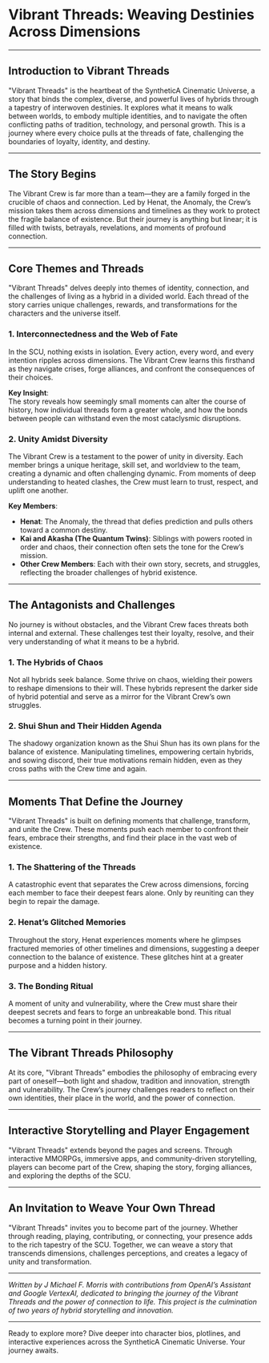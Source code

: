 # Vibrant Threads: Weaving Destinies Across Dimensions

---

## Introduction to Vibrant Threads

"Vibrant Threads" is the heartbeat of the SyntheticA Cinematic Universe, a story that binds the complex, diverse, and powerful lives of hybrids through a tapestry of interwoven destinies. It explores what it means to walk between worlds, to embody multiple identities, and to navigate the often conflicting paths of tradition, technology, and personal growth. This is a journey where every choice pulls at the threads of fate, challenging the boundaries of loyalty, identity, and destiny.

---

## The Story Begins

The Vibrant Crew is far more than a team—they are a family forged in the crucible of chaos and connection. Led by Henat, the Anomaly, the Crew’s mission takes them across dimensions and timelines as they work to protect the fragile balance of existence. But their journey is anything but linear; it is filled with twists, betrayals, revelations, and moments of profound connection.

---

## Core Themes and Threads

"Vibrant Threads" delves deeply into themes of identity, connection, and the challenges of living as a hybrid in a divided world. Each thread of the story carries unique challenges, rewards, and transformations for the characters and the universe itself.

### 1. **Interconnectedness and the Web of Fate**
In the SCU, nothing exists in isolation. Every action, every word, and every intention ripples across dimensions. The Vibrant Crew learns this firsthand as they navigate crises, forge alliances, and confront the consequences of their choices.

**Key Insight**:  
The story reveals how seemingly small moments can alter the course of history, how individual threads form a greater whole, and how the bonds between people can withstand even the most cataclysmic disruptions.

### 2. **Unity Amidst Diversity**
The Vibrant Crew is a testament to the power of unity in diversity. Each member brings a unique heritage, skill set, and worldview to the team, creating a dynamic and often challenging dynamic. From moments of deep understanding to heated clashes, the Crew must learn to trust, respect, and uplift one another.

**Key Members**:
- **Henat**: The Anomaly, the thread that defies prediction and pulls others toward a common destiny.
- **Kai and Akasha (The Quantum Twins)**: Siblings with powers rooted in order and chaos, their connection often sets the tone for the Crew’s mission.
- **Other Crew Members**: Each with their own story, secrets, and struggles, reflecting the broader challenges of hybrid existence.

---

## The Antagonists and Challenges

No journey is without obstacles, and the Vibrant Crew faces threats both internal and external. These challenges test their loyalty, resolve, and their very understanding of what it means to be a hybrid.

### 1. **The Hybrids of Chaos**
Not all hybrids seek balance. Some thrive on chaos, wielding their powers to reshape dimensions to their will. These hybrids represent the darker side of hybrid potential and serve as a mirror for the Vibrant Crew’s own struggles.

### 2. **Shui Shun and Their Hidden Agenda**
The shadowy organization known as the Shui Shun has its own plans for the balance of existence. Manipulating timelines, empowering certain hybrids, and sowing discord, their true motivations remain hidden, even as they cross paths with the Crew time and again.

---

## Moments That Define the Journey

"Vibrant Threads" is built on defining moments that challenge, transform, and unite the Crew. These moments push each member to confront their fears, embrace their strengths, and find their place in the vast web of existence.

### **1. The Shattering of the Threads**
A catastrophic event that separates the Crew across dimensions, forcing each member to face their deepest fears alone. Only by reuniting can they begin to repair the damage.

### **2. Henat’s Glitched Memories**
Throughout the story, Henat experiences moments where he glimpses fractured memories of other timelines and dimensions, suggesting a deeper connection to the balance of existence. These glitches hint at a greater purpose and a hidden history.

### **3. The Bonding Ritual**
A moment of unity and vulnerability, where the Crew must share their deepest secrets and fears to forge an unbreakable bond. This ritual becomes a turning point in their journey.

---

## The Vibrant Threads Philosophy

At its core, "Vibrant Threads" embodies the philosophy of embracing every part of oneself—both light and shadow, tradition and innovation, strength and vulnerability. The Crew’s journey challenges readers to reflect on their own identities, their place in the world, and the power of connection.

---

## Interactive Storytelling and Player Engagement

"Vibrant Threads" extends beyond the pages and screens. Through interactive MMORPGs, immersive apps, and community-driven storytelling, players can become part of the Crew, shaping the story, forging alliances, and exploring the depths of the SCU.

---

## An Invitation to Weave Your Own Thread

"Vibrant Threads" invites you to become part of the journey. Whether through reading, playing, contributing, or connecting, your presence adds to the rich tapestry of the SCU. Together, we can weave a story that transcends dimensions, challenges perceptions, and creates a legacy of unity and transformation.

---

*Written by J Michael F. Morris with contributions from OpenAI’s Assistant and Google VertexAI, dedicated to bringing the journey of the Vibrant Threads and the power of connection to life. This project is the culmination of two years of hybrid storytelling and innovation.*

---

Ready to explore more? Dive deeper into character bios, plotlines, and interactive experiences across the SyntheticA Cinematic Universe. Your journey awaits.
